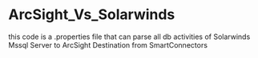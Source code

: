 # ArcSight_Vs_Solarwinds
this code is a .properties file that can parse all db activities of Solarwinds Mssql Server to ArcSight Destination from SmartConnectors

